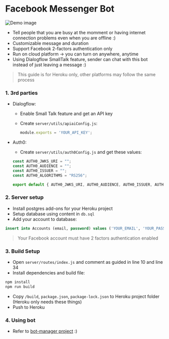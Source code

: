 # Facebook Messenger Bot
![Demo image](https://image.ibb.co/gakSO8/Screenshot_from_2018_05_19_23_27_50.png)
<br/>
- Tell people that you are busy at the momment or having internet connection problems even when you are offline :)
- Customizable message and duration
- Support Facebook 2-factors authentication only
- Run on cloud platform -> you can turn on anywhere, anytime
- Using Dialogflow SmallTalk feature, sender can chat with this bot instead of just leaving a message :)
>This guide is for Heroku only, other platforms may follow the same process

### 1. 3rd parties

* Dialogflow:
	* Enable Small Talk feature and get an API key
	* Create ```server/utils/apiaiConfig.js```:

		```javascript
        module.exports = 'YOUR_API_KEY';
        ```
* Auth0:
	* Create ```server/utils/auth0Config.js``` and get these values:

    ```javascript
    const AUTH0_JWKS_URI = "";
	const AUTH0_AUDIENCE = "";
	const AUTH0_ISSUER = "";
	const AUTH0_ALGORITHMS = "RS256";

	export default { AUTH0_JWKS_URI, AUTH0_AUDIENCE, AUTH0_ISSUER, AUTH0_ALGORITHMS }
    ```

### 2. Server setup

- Install postgres add-ons for your Heroku project
- Setup database using content in ```db.sql```
- Add your account to database:
```sql
insert into Accounts (email, password) values ('YOUR_EMAIL', 'YOUR_PASSWORD');
```
>Your Facebook account must have 2 factors authentication enabled

### 3. Build Setup
- Open ```server/routes/index.js``` and comment as guided in line 10 and line 34
- Install dependencies and build file:
``` bash
npm install
npm run build
```
- Copy ```/build```, ```package.json```, ```package-lock.json``` to Heroku project folder (Heroku only needs these things)
- Push to Heroku

### 4. Using bot
- Refer to [bot-manager project](https://github.com/duchunter/bot-manager) :)
